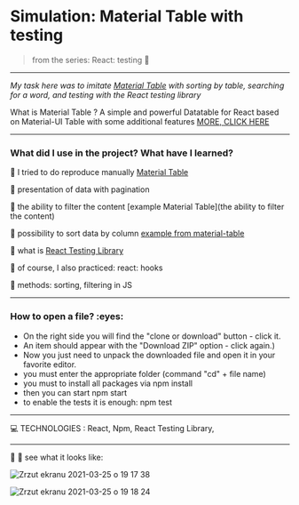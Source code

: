 

<h1> Simulation: Material Table with testing  </h1>


>from the series: React: testing :muscle:


----

*My task here was to imitate [Material Table](https://github.com/mbrn/material-table)  with sorting by table,  searching for a word, and testing with the React testing library*


What is Material Table ?
A simple and powerful Datatable for React based on Material-UI Table with some additional features 
[MORE, CLICK HERE](https://github.com/mbrn/material-table)



-------

<h3>What did I use in the project? What have I learned?</h3>

:pushpin: I tried to do reproduce manually [Material Table](https://material-ui.com/components/tables/)

:pushpin: presentation of data with pagination

:pushpin: the ability to filter the content [example Material Table](the ability to filter the content)

:pushpin: possibility to sort data by column [example from material-table](https://material-table.com/#/docs/features/sorting)

:pushpin: what is [React Testing Library](https://testing-library.com/docs/react-testing-library/intro/)

:pushpin: of course, I also practiced: react: hooks

:pushpin: methods: sorting, filtering in JS

-----
<h3>How to open a file? :eyes: </h3>

* On the right side you will find the "clone or download" button - click it.
* An item should appear with the "Download ZIP" option - click again.)
* Now you just need to unpack the downloaded file and open it in your favorite editor.
* you must enter the appropriate folder (command "cd" + file name)
* you must to install all packages via npm install
* then you can start npm start
* to enable the tests it is enough: npm test
----



:computer: TECHNOLOGIES : React, Npm, React Testing Library,


----

:mag_right: :mag_right: see what it looks like:

![Zrzut ekranu 2021-03-25 o 19 17 38](https://user-images.githubusercontent.com/59742201/112527119-fc2da400-8da2-11eb-9446-bcdad3f764ee.png)


![Zrzut ekranu 2021-03-25 o 19 18 24](https://user-images.githubusercontent.com/59742201/112527123-fcc63a80-8da2-11eb-8f4c-8b10f87745ca.png)



